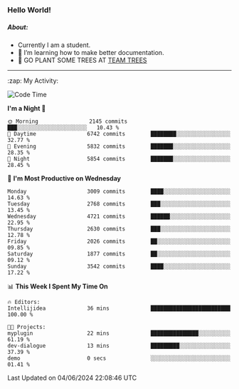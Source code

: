 ### Hello World!

##### About:
- Currently I am a student.
- 🌱 I’m learning how to make better documentation.
- 🌱 GO PLANT SOME TREES AT [TEAM TREES](https://teamtrees.org/)

---
  <summary>:zap: My Activity:</summary>
  
<!--START_SECTION:waka-->
![Code Time](http://img.shields.io/badge/Code%20Time-1%2C377%20hrs%2025%20mins-blue)

**I'm a Night 🦉** 

```text
🌞 Morning                2145 commits        ███░░░░░░░░░░░░░░░░░░░░░░   10.43 % 
🌆 Daytime                6742 commits        ████████░░░░░░░░░░░░░░░░░   32.77 % 
🌃 Evening                5832 commits        ███████░░░░░░░░░░░░░░░░░░   28.35 % 
🌙 Night                  5854 commits        ███████░░░░░░░░░░░░░░░░░░   28.45 % 
```
📅 **I'm Most Productive on Wednesday** 

```text
Monday                   3009 commits        ████░░░░░░░░░░░░░░░░░░░░░   14.63 % 
Tuesday                  2768 commits        ███░░░░░░░░░░░░░░░░░░░░░░   13.45 % 
Wednesday                4721 commits        ██████░░░░░░░░░░░░░░░░░░░   22.95 % 
Thursday                 2630 commits        ███░░░░░░░░░░░░░░░░░░░░░░   12.78 % 
Friday                   2026 commits        ██░░░░░░░░░░░░░░░░░░░░░░░   09.85 % 
Saturday                 1877 commits        ██░░░░░░░░░░░░░░░░░░░░░░░   09.12 % 
Sunday                   3542 commits        ████░░░░░░░░░░░░░░░░░░░░░   17.22 % 
```


📊 **This Week I Spent My Time On** 

```text
🔥 Editors: 
Intellijidea             36 mins             █████████████████████████   100.00 % 

🐱‍💻 Projects: 
myplugin                 22 mins             ███████████████░░░░░░░░░░   61.19 % 
dev-dialogue             13 mins             █████████░░░░░░░░░░░░░░░░   37.39 % 
demo                     0 secs              ░░░░░░░░░░░░░░░░░░░░░░░░░   01.41 % 
```


 Last Updated on 04/06/2024 22:08:46 UTC
<!--END_SECTION:waka-->
